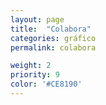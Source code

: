 ```yaml
---
layout: page
title:  "Colabora"
categories: gráfico
permalink: colabora

weight: 2
priority: 9
color: '#CE8190'
---
```

